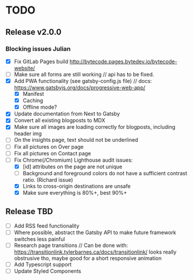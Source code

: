 # TODO

## Release v2.0.0

### Blocking issues Julian

* [x] Fix GitLab Pages build http://bytecode.pages.bytedev.io/bytecode-website/
* [ ] Make sure all forms are still working // api has to be fixed.
* [x] Add PWA functionality (see gatsby-config.js file) // docs: https://www.gatsbyjs.org/docs/progressive-web-app/
    * [x] Manifest
    * [x] Caching
    * [x] Offline mode?
* [x] Update documentation from Next to Gatsby
* [x] Convert all existing blogposts to MDX
* [x] Make sure all images are loading correctly for blogposts, including header img
* [ ] On the insights page, text should not be underlined
* [ ] Fix all pictures on Over page
* [ ] Fix all pictures on Contact page
* [ ] Fix Chrome(/Chromium) Lighthouse audit issues:
    * [x] [id] attributes on the page are not unique
    * [ ] Background and foreground colors do not have a sufficient contrast ratio. (Richard issue)
    * [x] Links to cross-origin destinations are unsafe
    * [x] Make sure everything is 80%+, best 90%+

## Release TBD

* [ ] Add RSS feed functionality
* [ ] Where possible, abstract the Gatsby API to make future framework switches less painful
* [ ] Research page transitions // Can be done with: https://transitionlink.tylerbarnes.ca/docs/transitionlink/ looks really obstrusive tho, maybe good for a short responsive animation
* [ ] Add Typescript support
* [ ] Update Styled Components
